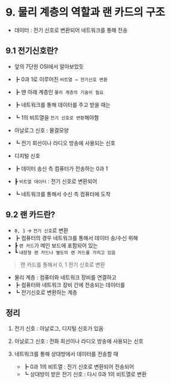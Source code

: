 # 9. 물리 계층의 역할과 랜 카드의 구조

- 데이터 : 전기 신호로 변환되어 네트워크를 통해 전송

## 9.1 전기신호란?

- 앞의 7단원 OSI에서 알아보았듯
- ┣ 0과 1로 이루어진 `비트열 → 전기신호 변환`
- ┣ 맨 아래 계층인 `물리 계층의 기술이 필요`
- ┣ 네트워크를 통해 데이터를 주고 받을 때는
- ┗ 1의 비트열을 `전기 신호로 변환`해야함

- 아날로그 신호 : 물결모양
- ┗ 전기 회선이나 라디오 방송에 사용되는 신호

- 디지털 신호
- ┣ 데이터 송신 측 컴퓨터가 전송하는 0과 1
- ┣ `비트열 데이터` : 전기 신호로 변환되어
- ┗ 네트워크를 통해서 수신 측 컴퓨터에 도착

## 9.2 랜 카드란?

- `0, 1` → `전기 신호`로 변환
- ┣ 컴퓨터의 경우 네트워크를 통해서 데이터 송/수신 위해
- ┣ `랜 카드`가 메인 보드에 포함되어 있는
- ┗ `내장형 랜 카드나 별도의 랜 카드를 가지고 있음`

> 랜 카드를 통해서 0, 1 전기 신호로 변환

- 물리 계층 : 컴퓨터와 네트워크 장비를 연결하고
- ┣ 컴퓨터와 네트워크 장비 간에 전송되는 데이터를
- ┗ 전기신호로 변환하는 계층

## 정리

1. 전기 신호 : 아날로그, 디지털 신호가 있음

2. 아날로그 신호 : 전화 회선이나 라디오 방송에 사용되는 신호

3. 네트워크를 통해 상대방에서 데이터를 전송할 때
   - ┣ 0과 1의 비트열 : 전기 신호로 변환되어 전송되어
   - ┗ 상대방이 받은 전기 신호 : 다시 0과 1의 비트열로 변환
